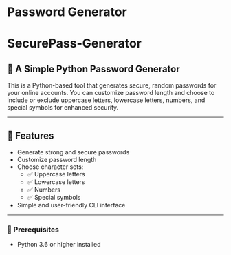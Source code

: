 
# Password Generator

# SecurePass-Generator

## 🔐 A Simple Python Password Generator  

This is a Python-based tool that generates secure, random passwords for your online accounts. You can customize password length and choose to include or exclude uppercase letters, lowercase letters, numbers, and special symbols for enhanced security.

---

## 🚀 Features  

- Generate strong and secure passwords  
- Customize password length  
- Choose character sets:
  - ✅ Uppercase letters  
  - ✅ Lowercase letters  
  - ✅ Numbers  
  - ✅ Special symbols  
- Simple and user-friendly CLI interface  

---

### 🔹 Prerequisites  

- Python 3.6 or higher installed  
